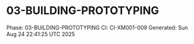 # 03-BUILDING-PROTOTYPING
Phase: 03-BUILDING-PROTOTYPING
CI: CI-XM001-009
Generated: Sun Aug 24 22:41:25 UTC 2025
